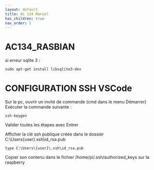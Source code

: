 ```yaml
---
layout: default
title: AC 134 Manuel
has_children: true
nav_order: 1
---
```

# AC134_RASBIAN

si erreur sqlite 3 : 
```shell
sudo apt-get install libsqlite3-dev
```

# CONFIGURATION SSH VSCode

Sur le pc, ouvrir un invité de commande (cmd dans le menu Démarrer)  
Exécuter la commande suivante :  
```shell
ssh-keygen
```
Valider toutes les étapes avec Entrer  

Afficher la clé ssh publique créée dans le dossier C:\Users\{user}\.ssh\id_rsa.pub
```win32
type C:\Users\{user}\.ssh\id_rsa.pub
```

Copier son contenu dans le fichier /home/pi/.ssh/authorized_keys sur la raspberry  
